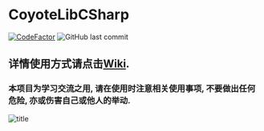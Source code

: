 # CoyoteLibCSharp
[![CodeFactor](https://www.codefactor.io/repository/github/davidscimeow/dglab_coyote_csharp_library/badge)](https://www.codefactor.io/repository/github/davidscimeow/dglab_coyote_csharp_library)
![GitHub last commit](https://img.shields.io/github/last-commit/DavidSciMeow/DGLab_Coyote_CSharp_Library) 
## 详情使用方式请点击[Wiki](https://github.com/DavidSciMeow/DGLab_Coyote_CSharp_Library/wiki). 
### 本项目为学习交流之用, 请在使用时注意相关使用事项, 不要做出任何危险, 亦或伤害自己或他人的举动.

![title](https://github.com/user-attachments/assets/62077c57-dc4c-4c7e-bc4a-bf8fa255d806)



